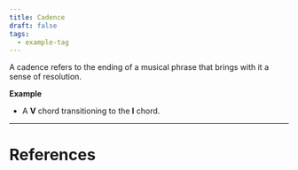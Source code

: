 ```yaml
---
title: Cadence
draft: false
tags:
  - example-tag
---
```

 A cadence refers to the ending of a musical phrase that brings with it a sense of resolution. 

**Example**
- A **V** chord transitioning to the **I** chord. 






---
# References
